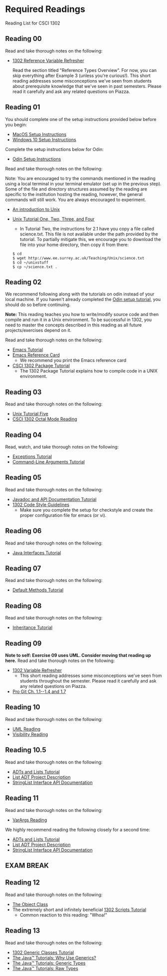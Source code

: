 # Required Readings
Reading List for CSCI 1302

## Reading 00

   Read and take thorough notes on the following:
   
   * [1302 Reference Variable Refresher](https://github.com/cs1302uga/cs1302-tutorials/blob/master/refresher/variables.md)
     
     Read the section titled "Reference Types Overview". For now, you can skip everything after Example 3 (unless you're curious!).
     This short reading addresses some misconceptions we've seen from students about prerequisite knowledge that we've seen in 
     past semesters. Please read it carefully and ask any related questions on Piazza.

## Reading 01
   
   You should complete one of the setup instructions provided below before you begin:

   * [MacOS Setup Instructions](https://github.com/cs1302uga/cs1302-exercises/blob/master/misc/MacOS.md)
   * [Windows 10 Setup Instructions](https://github.com/cs1302uga/cs1302-exercises/blob/master/misc/Windows10.md)

   Complete the setup instructions below for Odin:

   * [Odin Setup Instructions](https://github.com/cs1302uga/cs1302-exercises/blob/master/misc/OdinSetup.md)
   
   Read and take thorough notes on the following:

   Note: You are encouraged to try the commands mentioned in the reading using a local terminal in your terminal 
   emulator (set up in the previous step). Some of the file and directory structures assumed by the reading are 
   specific to the institution hosting the reading, however, the general commands will still work. You are always 
   encouraged to experiment. 

   * [An introduction to Unix](http://www.ee.surrey.ac.uk/Teaching/Unix/unixintro.html)
   * [Unix Tutorial One, Two, Three, and Four](http://www.ee.surrey.ac.uk/Teaching/Unix/)
      * In Tutorial Two, the instructions for 2.1 have you copy a file called science.txt. This file is not 
      available under the path provided by the tutorial. To partially mitigate this, we encourage you to download 
      the file into your home directory, then copy it from there:
      
      ```
      $ cd
      $ wget http://www.ee.surrey.ac.uk/Teaching/Unix/science.txt
      $ cd ~/unixstuff
      $ cp ~/science.txt .
      ```
      
## Reading 02

   We recommend following along with the tutorials on odin instead of your local machine. If you haven't already 
   completed the [Odin setup tutorial](https://github.com/cs1302uga/cs1302-exercises/blob/master/misc/OdinSetup.md), 
   you should do so before continuing.

   **Note:** This reading teaches you how to write/modify source code and then compile and run it in a Unix environment. 
   To be successful in 1302, you need to master the concepts described in this reading as all future projects/exercises 
   depend on it. 

   Read and take thorough notes on the following:

   * [Emacs Tutorial](https://github.com/cs1302uga/cs1302-tutorials/blob/master/emacs/emacs.md)
   * [Emacs Reference Card](https://www.gnu.org/software/emacs/refcards/pdf/refcard.pdf) 
      * We recommend you print the Emacs reference card
   * [CSCI 1302 Package Tutorial](https://github.com/cs1302uga/cs1302-tutorials/blob/master/packages.md)
      * The 1302 Package Tutorial explains how to compile code in a UNIX environment.
      
## Reading 03

   Read and take thorough notes on the following:

   * [Unix Tutorial Five](http://www.ee.surrey.ac.uk/Teaching/Unix/unix5.html)
   * [CSCI 1302 Octal Mode Reading](https://github.com/cs1302uga/cs1302-tutorials/blob/master/octal-mode.md)
   
## Reading 04

   Read, watch, and take thorough notes on the following:

   * [Exceptions Tutorial](https://github.com/cs1302uga/cs1302-tutorials/blob/master/exceptions/exceptions.md)
   * [Command-Line Arguments Tutorial](https://github.com/cs1302uga/cs1302-tutorials/blob/master/cla/cla.md)
   
## Reading 05

   Read and take thorough notes on the following:

   * [Javadoc and API Documentation Tutorial](https://github.com/cs1302uga/cs1302-tutorials/blob/master/javadoc/javadoc.md)
   * [1302 Code Style Guidelines](https://github.com/cs1302uga/cs1302-styleguide)
      * Make sure you complete the setup for checkstyle and create the proper configuration file for emacs (or vi).
      
## Reading 06

   Read and take thorough notes on the following:

   * [Java Interfaces Tutorial](https://github.com/cs1302uga/cs1302-tutorials/blob/master/interfaces/interfaces.md)
   
## Reading 07

   Read and take thorough notes on the following:

   * [Default Methods Tutorial](https://github.com/cs1302uga/cs1302-tutorials/blob/master/default-methods/default-methods.md)
   
## Reading 08

   Read and take thorough notes on the following:

   * [Inheritance Tutorial](https://github.com/cs1302uga/cs1302-tutorials/blob/master/inheritance/inheritance.md)
   
## Reading 09

   **Note to self: Exercise 09 uses UML. Consider moving that reading up here.**
   Read and take thorough notes on the following:

   * [1302 Variable Refresher](https://github.com/cs1302uga/cs1302-tutorials/blob/master/refresher/variables.md)
      * This short reading addresses some misconceptions we've seen from students throughout the semester. Please read it carefully and ask any related questions on Piazza.
   * [Pro Git Ch. 1.1--1.4 and 1.7](https://git-scm.com/book/en/v2/Getting-Started-About-Version-Control)

## Reading 10

   Read and take thorough notes on the following:

   * [UML Reading](https://github.com/cs1302uga/cs1302-tutorials/blob/master/uml/uml.md)
   * [Visibility Reading](https://github.com/cs1302uga/cs1302-tutorials/blob/master/visibility/visibility.md)
   
## Reading 10.5

   Read and take thorough notes on the following:

   * [ADTs and Lists Tutorial](https://github.com/cs1302uga/cs1302-tutorials/blob/master/adt-and-links/adt-and-links.md)
   * [List ADT Project Description](https://github.com/cs1302uga/cs1302-listadt)
   * [StringList Interface API Documentation](http://cobweb.cs.uga.edu/~mec/cs1302/listadt-api/)
   
## Reading 11

   Read and take thorough notes on the following:

   * [VarArgs Reading](https://github.com/cs1302uga/cs1302-tutorials/blob/master/varargs/varargs.md)
   
We highly recommend reading the following closely for a second time:

   * [ADTs and Lists Tutorial](https://github.com/cs1302uga/cs1302-tutorials/blob/master/adt-and-links/adt-and-links.md)
   * [List ADT Project Description](https://github.com/cs1302uga/cs1302-listadt)
   * [StringList Interface API Documentation](http://cobweb.cs.uga.edu/~mec/cs1302/listadt-api/)

## EXAM BREAK

## Reading 12

   Read and take thorough notes on the following:

   * [The Object Class](https://github.com/cs1302uga/cs1302-tutorials/blob/master/inheritance/inheritance.md#the-object-class)
   * The extremely short and infinitely beneficial [1302 Scripts Tutorial](https://github.com/cs1302uga/cs1302-tutorials/blob/master/scripts/scripts.md)
       * Common reaction to this reading: "Whoa!"

## Reading 13

   Read and take thorough notes on the following:

   * [1302 Generic Classes Tutorial](https://github.com/cs1302uga/cs1302-tutorials/blob/master/generics/generic-classes/generic-classes.md)
   * [The Java™ Tutorials: Why Use Generics?](https://docs.oracle.com/javase/tutorial/java/generics/why.html)
   * [The Java™ Tutorials: Generic Types](https://docs.oracle.com/javase/tutorial/java/generics/types.html)
   * [The Java™ Tutorials: Raw Types](https://docs.oracle.com/javase/tutorial/java/generics/rawTypes.html)
